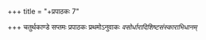 +++
title = "+प्रपाठकः 7"

+++
चतुर्थकाण्डे सप्तमः प्रपाठकः प्रथमोऽनुवाकः
*वसोर्धारादिशिष्टसंस्काराभिधानम्*